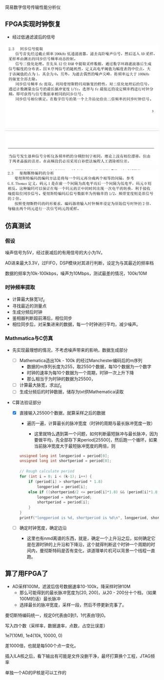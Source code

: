 简易数字信号传输性能分析仪

## FPGA实现时钟恢复

- 经过低通滤波后的信号

![1564491444504](2011_E.assets/1564491444504.png)

![1564494246198](2011_E.assets/1564494246198.png)


## 仿真测试

### 假设

噪声信号为5V，经过衰减后的有用信号的大小为1V。

AD进来最大3.3V，过FIFO，DSP模块对其进行判断，设定为与其最近的频率档

数据的频率为10k-100kbps，噪声为10Mbps，测试最差的情况，100k/10M

### 时钟频率提取

- 计算最大脉宽$1/f_c$
- 寻找最近的测量点
- 生成分频后时钟
- 鉴相器判断超前滞后，相位同步
- 相位同步后，对采集进来的数据，每一个时钟进行平均，减少噪声。

### Mathmatica与C仿真

- 先实现最理想的情况，不考虑噪声带来的影响，数据生成部分
  - [ ] Mathematica造出10k - 100k 的经过Manchester编码后的m序列
    - 数据的m序列长度为255，取2550个数据，每10个数据为一个数字
    - 时钟的速率为每10个数据为一个周期，时钟一次上升下降
    - 那么相当于为时钟的数据为25500，
  - [ ] 计算最大脉宽，求出$f_c$
  - [ ] 生成分频后的时钟数据，储存为txt供Mathematica读取

- C算法验证部分

  - [x] 直接输入25500个数据，就算采样之后的数据

    - 遍历一遍，计算最长的脉冲宽度（时钟的周期与最长脉冲宽度一致）

      - 这里就特么遇到第一个问题，如何判断最短脉冲与最长脉冲，因为要做平均，先全部存下来period[25500]，然后跑一个循环，如果当前脉冲宽度大于最短脉冲宽度的两倍，则
        
    ```c++
    unsigned long int longperiod = period[0];
    unsigned long int shortperiod = period[0];
    	
    // Rough calculate period
    for (int i = 0; i < (k-1); i++) {
    	if (period[i] > shortperiod * 1.8)
    		longperiod = period[i];
    	else if ((shortperiod/2 <= period[i]*1.8) && (period[i]*1.8 <= longperiod)) {
    		longperiod = shortperiod;
    		shortperiod = period[i];
    	}
    }
    printf("longperiod is %d, shortperiod is %d\n", longperiod, shortperiod);
    ```
    
  - [ ] 确定时钟宽度，确定边沿
    
    - 这里也有nmd离谱的东西，就是，确定一个上升沿之后，如何确定它是在源时钟的上升沿和下降沿，这个就得判断这个时钟一个周期的时间内，曼彻斯特码是否有变化，讲道理单片机可以背景一个线程一直跑。



## 算了用FPGA了

- AD采样100M，滤波后信号数据速率10-100k，降采样时钟10M
  - 那么可能得到的最长脉冲宽度为[20, 200]，从20 - 200分十个档，（如果100M的话）最长脉冲
  - 选择最长的脉冲宽度，采样一段，然后不停更新完事了。

曼切斯特编码统一，规定0代表由0到1，1代表由1到0。



写入四个数（采样率，数据速率，点数，占空比误差）

1e7(10M), 1e4(10k, 10000, 0)

差1000倍，也就是每500个点一变化。

插入ILA核之后，看下输出有可能是文件没删干净，最坏打算换个工程，JTAG频率

单独一个AD的IP核是可以工作的

